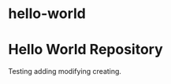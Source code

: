 # hello-world
Hello World Repository
==========================

Testing adding modifying creating.

